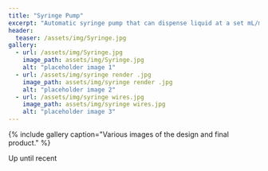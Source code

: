 ```yaml
---
title: "Syringe Pump"
excerpt: "Automatic syringe pump that can dispense liquid at a set mL/min."
header:
  teaser: /assets/img/Syringe.jpg
gallery:
  - url: /assets/img/Syringe.jpg
    image_path: assets/img/Syringe.jpg
    alt: "placeholder image 1"
  - url: /assets/img/syringe render .jpg
    image_path: assets/img/syringe render .jpg
    alt: "placeholder image 2"
  - url: /assets/img/syringe wires.jpg
    image_path: assets/img/syringe wires.jpg
    alt: "placeholder image 3"
---
```

{% include gallery caption="Various images of the design and final product." %}

Up until recent

